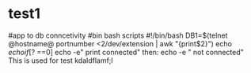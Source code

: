 # test1
#app to db conncetivity
#bin bash scripts
#!/bin/bash
DB1=$(telnet @hostname@ portnumber <2/dev/extension | awk "{print$2}")
echo $echo
if [$? ==0]
echo -e" print connected"
then:
echo -e " not connected"
This is used for test
kdaldflamf;l
